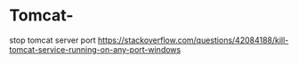 # Tomcat-
stop tomcat server port 
https://stackoverflow.com/questions/42084188/kill-tomcat-service-running-on-any-port-windows
